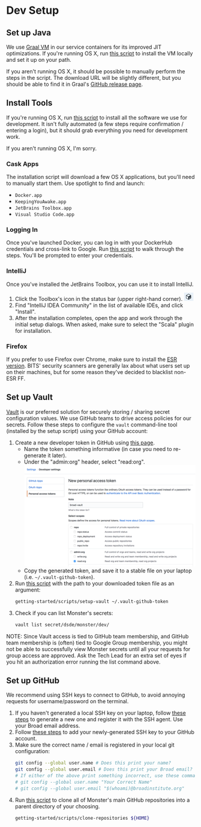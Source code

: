 # Dev Setup

## Set up Java
We use [Graal VM](https://www.graalvm.org/) in our service containers for its improved JIT optimizations.
If you're running OS X, run [this script](../scripts/setup-graal) to install the VM locally and set it up
on your path.

If you aren't running OS X, it should be possible to manually perform the steps in the script. The download
URL will be slightly different, but you should be able to find it in Graal's [GitHub release page](https://github.com/oracle/graal/releases).

## Install Tools
If you're running OS X, run [this script](../scripts/install-tools) to install all the software we use for
development. It isn't fully automated (a few steps require confirmation / entering a login), but
it should grab everything you need for development work.

If you aren't running OS X, I'm sorry.

### Cask Apps
The installation script will download a few OS X applications, but you'll need to manually
start them. Use spotlight to find and launch:
* `Docker.app`
* `KeepingYouAwake.app`
* `JetBrains Toolbox.app`
* `Visual Studio Code.app`

### Logging In
Once you've launched Docker, you can log in with your DockerHub credentials and cross-link to Google.
Run [this script](../scripts/login) to walk through the steps. You'll be prompted to enter your credentials.

### IntelliJ
Once you've installed the JetBrains Toolbox, you can use it to install IntelliJ.
1. Click the Toolbox's icon in the status bar (upper right-hand corner).
   ![Toolbox icon](./toolbox-icon.png)
2. Find "IntelliJ IDEA Community" in the list of available IDEs, and click "Install".
3. After the installation completes, open the app and work through the initial setup
   dialogs. When asked, make sure to select the "Scala" plugin for installation.

### Firefox
If you prefer to use Firefox over Chrome, make sure to install the
[ESR version](https://www.mozilla.org/en-US/firefox/organizations/all/?q=engli). BITS' security scanners are
generally lax about what users set up on their machines, but for some reason they've decided to blacklist non-ESR FF.

## Set up Vault
[Vault](https://www.vaultproject.io/) is our preferred solution for securely storing / sharing
secret configuration values. We use GitHub teams to drive access policies for our secrets. Follow
these steps to configure the `vault` command-line tool (installed by the setup script) using
your GitHub account:

1. Create a new developer token in GitHub using [this page](https://github.com/settings/tokens/new).
   * Name the token something informative (in case you need to re-generate it later).
   * Under the "admin:org" header, select "read:org".
     ![Example Screenshot](./vault-github-token.png)
   * Copy the generated token, and save it to a stable file on your laptop (i.e. `~/.vault-github-token`).
2. Run [this script](../scripts/setup-vault) with the path to your downloaded token file as an argument:
   ```bash
   getting-started/scripts/setup-vault ~/.vault-github-token
   ```
3. Check if you can list Monster's secrets:
   ```bash
   vault list secret/dsde/monster/dev/
   ```

NOTE: Since Vault access is tied to GitHub team membership, and GitHub team membership is (often)
tied to Google Group membership, you might not be able to successfully view Monster secrets until
all your requests for group access are approved. Ask the Tech Lead for an extra set of eyes if
you hit an authorization error running the list command above.

## Set up GitHub
We recommend using SSH keys to connect to GitHub, to avoid annoying requests for username/password
on the terminal.

1. If you haven't generated a local SSH key on your laptop, follow
   [these steps](https://help.github.com/en/articles/generating-a-new-ssh-key-and-adding-it-to-the-ssh-agent)
   to generate a new one and register it with the SSH agent. Use your Broad email address.
2. Follow [these steps](https://help.github.com/en/articles/adding-a-new-ssh-key-to-your-github-account)
   to add your newly-generated SSH key to your GitHub account.
3. Make sure the correct name / email is registered in your local git configuration:
   ```bash
   git config --global user.name # Does this print your name?
   git config --global user.email # Does this print your Broad email?
   # If either of the above print something incorrect, use these commands to fix them:
   # git config --global user.name "Your Correct Name"
   # git config --global user.email "$(whoami)@broadinstitute.org"
   ```
4. Run [this script](../scripts/clone-repositories) to clone all of Monster's main GitHub repositories
   into a parent directory of your choosing.
   ```bash
   getting-started/scripts/clone-repositories ${HOME}
   ```
